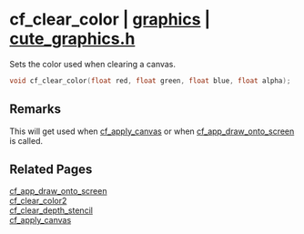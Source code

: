 # cf_clear_color | [graphics](https://github.com/RandyGaul/cute_framework/blob/master/docs/graphics/README.md) | [cute_graphics.h](https://github.com/RandyGaul/cute_framework/blob/master/include/cute_graphics.h)

Sets the color used when clearing a canvas.

```cpp
void cf_clear_color(float red, float green, float blue, float alpha);
```

## Remarks

This will get used when [cf_apply_canvas](https://github.com/RandyGaul/cute_framework/blob/master/docs/graphics/cf_apply_canvas.md) or when [cf_app_draw_onto_screen](https://github.com/RandyGaul/cute_framework/blob/master/docs/app/cf_app_draw_onto_screen.md) is called.

## Related Pages

[cf_app_draw_onto_screen](https://github.com/RandyGaul/cute_framework/blob/master/docs/app/cf_app_draw_onto_screen.md)  
[cf_clear_color2](https://github.com/RandyGaul/cute_framework/blob/master/docs/graphics/cf_clear_color2.md)  
[cf_clear_depth_stencil](https://github.com/RandyGaul/cute_framework/blob/master/docs/graphics/cf_clear_depth_stencil.md)  
[cf_apply_canvas](https://github.com/RandyGaul/cute_framework/blob/master/docs/graphics/cf_apply_canvas.md)  
